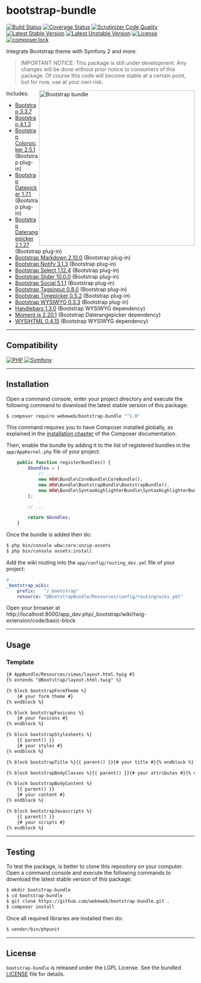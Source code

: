 bootstrap-bundle
================

[![Build Status](https://travis-ci.org/webeweb/bootstrap-bundle.svg?branch=master)](https://travis-ci.org/webeweb/bootstrap-bundle)
[![Coverage Status](https://coveralls.io/repos/github/webeweb/bootstrap-bundle/badge.svg?branch=master)](https://coveralls.io/github/webeweb/bootstrap-bundle?branch=master)
[![Scrutinizer Code Quality](https://scrutinizer-ci.com/g/webeweb/bootstrap-bundle/badges/quality-score.png?b=master)](https://scrutinizer-ci.com/g/webeweb/bootstrap-bundle/?branch=master)
[![Latest Stable Version](https://poser.pugx.org/webeweb/bootstrap-bundle/v/stable)](https://packagist.org/packages/webeweb/bootstrap-bundle)
[![Latest Unstable Version](https://poser.pugx.org/webeweb/bootstrap-bundle/v/unstable)](https://packagist.org/packages/webeweb/bootstrap-bundle)
[![License](https://poser.pugx.org/webeweb/bootstrap-bundle/license)](https://packagist.org/packages/webeweb/bootstrap-bundle)
[![composer.lock](https://poser.pugx.org/webeweb/bootstrap-bundle/composerlock)](https://packagist.org/packages/webeweb/bootstrap-bundle)

Integrate Bootstrap theme with Symfony 2 and more.

> IMPORTANT NOTICE: This package is still under development. Any changes will be
> done without prior notice to consumers of this package. Of course this code
> will become stable at a certain point, but for now, use at your own risk.

<img src="https://raw.githubusercontent.com/webeweb/bootstrap-bundle/master/Resources/doc/images/bootstrap-stack_1024x0860.png" alt="Bootstrap bundle" align="right" width="416"/>

Includes:

- [Bootstrap 3.3.7](https://getbootstrap.com/docs/3.3/)
- [Bootstrap 4.1.3](https://getbootstrap.com/docs/4.1/)
- [Bootstrap Colorpicker 2.5.1](https://farbelous.io/bootstrap-colorpicker/) (Bootstrap plug-in)
- [Bootstrap Datepicker 1.7.1](https://uxsolutions.github.io/bootstrap-datepicker/) (Bootstrap plug-in)
- [Bootstrap Daterangepicker 2.1.27](http://www.daterangepicker.com/) (Bootstrap plug-in)
- [Bootstrap Markdown 2.10.0](http://www.codingdrama.com/bootstrap-markdown/) (Bootstrap plug-in)
- [Bootstrap Notify 3.1.3](http://bootstrap-notify.remabledesigns.com/) (Bootstrap plug-in)
- [Bootstrap Select 1.12.4](https://silviomoreto.github.io/bootstrap-select/) (Bootstrap plug-in)
- [Bootstrap Slider 10.0.0](http://seiyria.com/bootstrap-slider/) (Bootstrap plug-in)
- [Bootstrap Social 5.1.1](https://lipis.github.io/bootstrap-social/) (Bootstrap plug-in)
- [Bootstrap Tagsinput 0.8.0](http://bootstrap-tagsinput.github.io/bootstrap-tagsinput/examples/) (Bootstrap plug-in)
- [Bootstrap Timepicker 0.5.2](http://jdewit.github.io/bootstrap-timepicker/) (Bootstrap plug-in)
- [Bootstrap WYSIWYG 0.3.3](http://bootstrap-wysiwyg.github.io/bootstrap3-wysiwyg/) (Bootstrap plug-in)
- [Handlebars 1.3.0](http://handlebarsjs.com/) (Bootstrap WYSIWYG dependency)
- [Moment.js 2.20.1](http://momentjs.com/) (Bootstrap Daterangepicker dependency)
- [WYSIHTML 0.4.15](http://wysihtml.com/) (Bootstrap WYSIWYG dependency)

---

## Compatibility

[![PHP](https://img.shields.io/badge/PHP-%5E5.6%7C%5E7.0-blue.svg)](http://php.net)
[![Symfony](https://img.shields.io/badge/Symfony-%5E2.7%7C%5E3.0%7C%5E4.0-brightgreen.svg)](https://symfony.com)

---

## Installation

Open a command console, enter your project directory and execute the following
command to download the latest stable version of this package:

```bash
$ composer require webeweb/bootstrap-bundle "^1.0"
```

This command requires you to have Composer installed globally, as explained in
the [installation chapter](https://getcomposer.org/doc/00-intro.md) of the
Composer documentation.

Then, enable the bundle by adding it to the list of registered bundles
in the `app/AppKernel.php` file of your project:

```php
    public function registerBundles() {
        $bundles = [
            // ...
            new WBW\Bundle\CoreBundle\CoreBundle(),
            new WBW\Bundle\BootstrapBundle\BootstrapBundle(),
            new WBW\Bundle\SyntaxHighlighterBundle\SyntaxHighlighterBundle(),
        ];

        // ...

        return $bundles;
    }
```

Once the bundle is added then do:

```bash
$ php bin/console wbw:core:unzip-assets
$ php bin/console assets:install
```

Add the wiki routing into the `app/config/routing_dev.yml` file of your project:

```yaml
# ...
_bootstrap_wiki:
    prefix:   "/_bootstrap"
    resource: "@BootstrapBundle/Resources/config/routing/wiki.yml"
```

Open your browser at http://localhost:8000/app_dev.php/_bootstrap/wiki/twig-extension/code/basic-block

---

## Usage

### Template

```html
{# AppBundle/Resources/views/layout.html.twig #}
{% extends "@Bootstrap/layout.html.twig" %}

{% block bootstrapFormTheme %}
    {# your form theme #}
{% endblock %}

{% block bootstrapFavicons %}
    {# your favicons #}
{% endblock %}

{% block bootstrapStylesheets %}
    {{ parent() }}
    {# your styles #}
{% endblock %}

{% block bootstrapTitle %}{{ parent() }}{# your title #}{% endblock %}

{% block bootstrapBodyClasses %}{{ parent() }}{# your attributes #}{% endblock %}

{% block bootstrapBodyContent %}
    {{ parent() }}
    {# your content #}
{% endblock %}

{% block bootstrapJavascripts %}
    {{ parent() }}
    {# your scripts #}
{% endblock %}
```

---

## Testing

To test the package, is better to clone this repository on your computer.
Open a command console and execute the following commands to download the latest
stable version of this package:

```bash
$ mkdir bootstrap-bundle
$ cd bootstrap-bundle
$ git clone https://github.com/webeweb/bootstrap-bundle.git .
$ composer install
```

Once all required libraries are installed then do:

```bash
$ vendor/bin/phpunit
```

---

## License

`bootstrap-bundle` is released under the LGPL License. See the bundled [LICENSE](LICENSE)
file for details.
